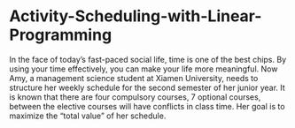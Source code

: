 # Activity-Scheduling-with-Linear-Programming
In the face of today’s fast-paced social life, time is one of the best chips. By using your time effectively, you can make your life more meaningful. Now Amy, a management science student at Xiamen University, needs to structure her weekly schedule for the second semester of her junior year. It is known that there are four compulsory courses, 7 optional courses, between the elective courses will have conflicts in class time. Her goal is to maximize the “total value” of her schedule.
